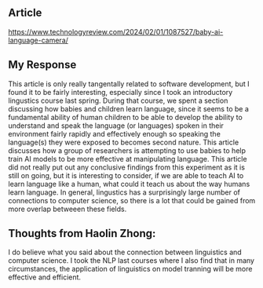 ## Article 
https://www.technologyreview.com/2024/02/01/1087527/baby-ai-language-camera/ 

## My Response
This article is only really tangentally related to software development, but I found it to be fairly interesting, especially since I took an introductory lingustics course last spring. During that course, we spent a section discussing how babies and children learn language, since it seems to be a fundamental ability of human children to be able to develop the ability to understand and speak the language (or languages) spoken in their environment fairly rapidly and effectively enough so speaking the language(s) they were exposed to becomes second nature. This article discusses how a group of researchers is attempting to use babies to help train AI models to be more effective at manipulating language. This article did not really put out any conclusive findings from this experiment as it is still on going, but it is interesting to consider, if we are able to teach AI to learn language like a human,  what could it teach us about the way humans learn language. In general, lingustics has a surprisingly large number of connections to computer science, so there is a lot that could be gained from more overlap betweeen these fields. 

## Thoughts from Haolin Zhong:
I do believe what you said about the connection between linguistics and computer science. I took the NLP last courses where I also find that in many circumstances, the application of linguistics on model tranning will be more effective and efficient. 